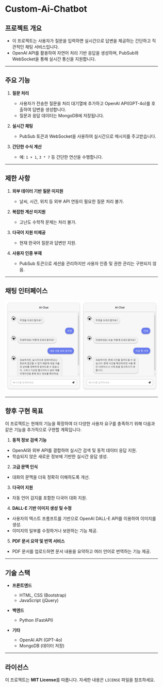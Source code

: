 # Custom-Ai-Chatbot


## 프로젝트 개요


- 이 프로젝트는 사용자가 질문을 입력하면 실시간으로 답변을 제공하는 간단하고 직관적인 채팅 서비스입니다.
- OpenAI API를 활용하여 자연어 처리 기반 응답을 생성하며, PubSub와 WebSocket을 통해 실시간 통신을 지원합니다.


---


## 주요 기능


1. **질문 처리**
   - 사용자가 전송한 질문을 처리 대기열에 추가하고 OpenAI API(GPT-4o)를 호출하여 답변을 생성합니다.
   - 질문과 응답 데이터는 MongoDB에 저장됩니다.

2. **실시간 채팅**
   - PubSub 토큰과 WebSocket을 사용하여 실시간으로 메시지를 주고받습니다.

3. **간단한 수식 계산**
   - 예: `1 + 1`, `3 * 7` 등 간단한 연산을 수행합니다.


---


## 제한 사항


1. **외부 데이터 기반 질문 미지원**
   - 날씨, 시간, 위치 등 외부 API 연동이 필요한 질문 처리 불가.
   
2. **복잡한 계산 미지원**
   - 고난도 수학적 문제는 처리 불가.

3. **다국어 지원 미제공**
   - 현재 한국어 질문과 답변만 지원.

4. **사용자 인증 부재**
   - PubSub 토큰으로 세션을 관리하지만 사용자 인증 및 권한 관리는 구현되지 않음.


---


## 채팅 인터페이스

![Chat UI Screenshot](image/chatbot.png)


---


## 향후 구현 목표


이 프로젝트는 현재의 기능을 확장하여 더 다양한 사용자 요구를 충족하기 위해 다음과 같은 기능을 추가적으로 구현할 계획입니다:

1. **동적 정보 검색 기능**
- OpenAI와 외부 API를 결합하여 실시간 검색 및 동적 데이터 응답 지원.
- 학습되지 않은 새로운 정보에 기반한 실시간 응답 생성.

2. **고급 문맥 인식**
- 대화의 문맥을 더욱 정확히 이해하도록 개선.

3. **다국어 지원**
- 자동 언어 감지를 포함한 다국어 대화 지원.

4. **DALL-E 기반 이미지 생성 및 수정**
- 사용자의 텍스트 프롬프트를 기반으로 OpenAI DALL-E API를 이용하여 이미지를 생성.
- 이미지의 일부를 수정하거나 보완하는 기능 제공.

5. **PDF 문서 요약 및 번역 서비스**
- PDF 문서를 업로드하면 문서 내용을 요약하고 여러 언어로 번역하는 기능 제공.


---


## 기술 스택


- **프론트엔드**
  - HTML, CSS (Bootstrap)
  - JavaScript (jQuery)

- **백엔드**
  - Python (FastAPI)

- **기타**
  - OpenAI API (GPT-4o)
  - MongoDB (데이터 저장)


---


## 라이선스

이 프로젝트는 **MIT License**를 따릅니다. 자세한 내용은 `LICENSE` 파일을 참조하세요.
